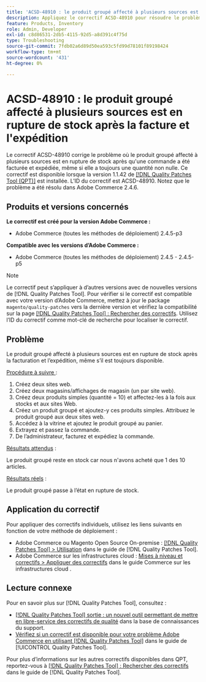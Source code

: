 ```yaml
---
title: 'ACSD-48910 : le produit groupé affecté à plusieurs sources est en rupture de stock après la facture et l''expédition'
description: Appliquez le correctif ACSD-48910 pour résoudre le problème d’Adobe Commerce en raison duquel le produit groupé affecté à plusieurs sources est en rupture de stock après la facturation et l’expédition d’une commande, même si elle contient toujours une quantité différente de zéro.
feature: Products, Inventory
role: Admin, Developer
exl-id: c8d86531-2db5-4115-92d5-a8d391c4f75d
type: Troubleshooting
source-git-commit: 7fdb02a6d89d50ea593c5fd99d78101f89198424
workflow-type: tm+mt
source-wordcount: '431'
ht-degree: 0%

---
```


# ACSD-48910 : le produit groupé affecté à plusieurs sources est en rupture de stock après la facture et l&#39;expédition

Le correctif ACSD-48910 corrige le problème où le produit groupé affecté à plusieurs sources est en rupture de stock après qu&#39;une commande a été facturée et expédiée, même si elle a toujours une quantité non nulle. Ce correctif est disponible lorsque la version 1.1.42 de [[!DNL Quality Patches Tool (QPT)]](https://experienceleague.adobe.com/en/docs/commerce-operations/tools/quality-patches-tool/quality-patches-tool-to-self-serve-quality-patches) est installée. L’ID du correctif est ACSD-48910. Notez que le problème a été résolu dans Adobe Commerce 2.4.6.

## Produits et versions concernés

**Le correctif est créé pour la version Adobe Commerce :**

* Adobe Commerce (toutes les méthodes de déploiement) 2.4.5-p3

**Compatible avec les versions d’Adobe Commerce :**

* Adobe Commerce (toutes les méthodes de déploiement) 2.4.5 - 2.4.5-p5

>[!NOTE]
>
>Le correctif peut s’appliquer à d’autres versions avec de nouvelles versions de [!DNL Quality Patches Tool]. Pour vérifier si le correctif est compatible avec votre version d’Adobe Commerce, mettez à jour le package `magento/quality-patches` vers la dernière version et vérifiez la compatibilité sur la page [[!DNL Quality Patches Tool] : Rechercher des correctifs](https://experienceleague.adobe.com/tools/commerce-quality-patches/index.html). Utilisez l’ID du correctif comme mot-clé de recherche pour localiser le correctif.

## Problème

Le produit groupé affecté à plusieurs sources est en rupture de stock après la facturation et l’expédition, même s’il est toujours disponible.

<u>Procédure à suivre </u> :

1. Créez deux sites web.
1. Créez deux magasins/affichages de magasin (un par site web).
1. Créez deux produits simples (quantité = 10) et affectez-les à la fois aux stocks et aux sites Web.
1. Créez un produit groupé et ajoutez-y ces produits simples. Attribuez le produit groupé aux deux sites web.
1. Accédez à la vitrine et ajoutez le produit groupé au panier.
1. Extrayez et passez la commande.
1. De l’administrateur, facturez et expédiez la commande.

<u>Résultats attendus</u> :

Le produit groupé reste en stock car nous n&#39;avons acheté que 1 des 10 articles.

<u>Résultats réels</u> :

Le produit groupé passe à l’état en rupture de stock.

## Application du correctif

Pour appliquer des correctifs individuels, utilisez les liens suivants en fonction de votre méthode de déploiement :

* Adobe Commerce ou Magento Open Source On-premise : [[!DNL Quality Patches Tool] > Utilisation](/help/tools/quality-patches-tool/usage.md) dans le guide de [!DNL Quality Patches Tool].
* Adobe Commerce sur les infrastructures cloud : [Mises à niveau et correctifs > Appliquer des correctifs](https://experienceleague.adobe.com/docs/commerce-cloud-service/user-guide/develop/upgrade/apply-patches.html) dans le guide Commerce sur les infrastructures cloud .

## Lecture connexe

Pour en savoir plus sur [!DNL Quality Patches Tool], consultez :

* [[!DNL Quality Patches Tool] sortie : un nouvel outil permettant de mettre en libre-service des correctifs de qualité](https://experienceleague.adobe.com/en/docs/commerce-operations/tools/quality-patches-tool/quality-patches-tool-to-self-serve-quality-patches) dans la base de connaissances du support.
* [Vérifiez si un correctif est disponible pour votre problème Adobe Commerce en utilisant [!DNL Quality Patches Tool]](/help/tools/quality-patches-tool/patches-available-in-qpt/check-patch-for-magento-issue-with-magento-quality-patches.md) dans le guide de [!UICONTROL Quality Patches Tool].


Pour plus d’informations sur les autres correctifs disponibles dans QPT, reportez-vous à [[!DNL Quality Patches Tool] : Rechercher des correctifs](https://experienceleague.adobe.com/tools/commerce-quality-patches/index.html) dans le guide de [!DNL Quality Patches Tool].
